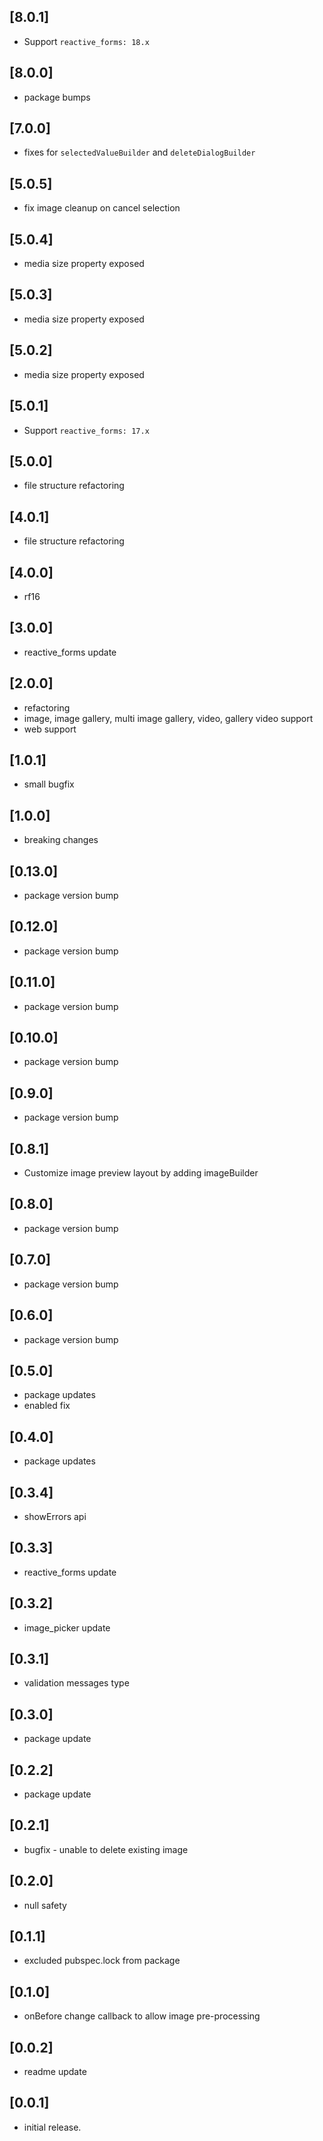 ## [8.0.1]

* Support `reactive_forms: 18.x`

## [8.0.0]

* package bumps

## [7.0.0]

* fixes for `selectedValueBuilder` and `deleteDialogBuilder`

## [5.0.5]

* fix image cleanup on cancel selection

## [5.0.4]

* media size property exposed

## [5.0.3]

* media size property exposed

## [5.0.2]

* media size property exposed

## [5.0.1]

* Support `reactive_forms: 17.x`

## [5.0.0]

* file structure refactoring

## [4.0.1]

* file structure refactoring

## [4.0.0]

* rf16

## [3.0.0]

* reactive_forms update

## [2.0.0]

* refactoring
* image, image gallery, multi image gallery, video, gallery video support
* web support

## [1.0.1]

* small bugfix

## [1.0.0]

* breaking changes

## [0.13.0]

* package version bump

## [0.12.0]

* package version bump

## [0.11.0]

* package version bump

## [0.10.0]

* package version bump

## [0.9.0]

* package version bump

## [0.8.1]

* Customize image preview layout by adding imageBuilder

## [0.8.0]

* package version bump

## [0.7.0]

* package version bump

## [0.6.0]

* package version bump

## [0.5.0]

* package updates
* enabled fix

## [0.4.0]

* package updates

## [0.3.4]

* showErrors api

## [0.3.3]

* reactive_forms update

## [0.3.2]

* image_picker update

## [0.3.1]

* validation messages type

## [0.3.0]

* package update

## [0.2.2]

* package update

## [0.2.1]

* bugfix - unable to delete existing image

## [0.2.0]

* null safety

## [0.1.1]

* excluded pubspec.lock from package

## [0.1.0]

* onBefore change callback to allow image pre-processing

## [0.0.2]

* readme update

## [0.0.1]

* initial release.
